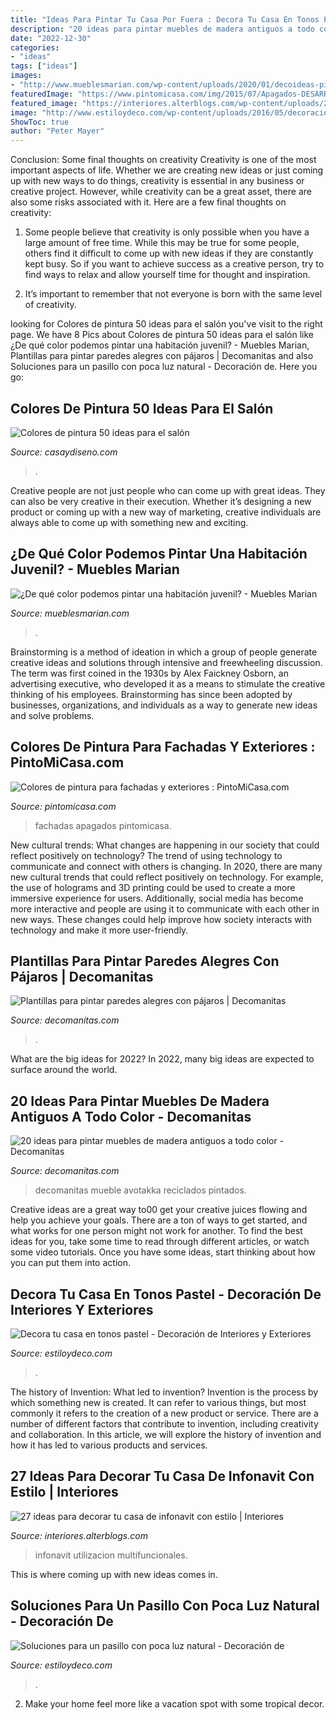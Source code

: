 ```yaml
---
title: "Ideas Para Pintar Tu Casa Por Fuera : Decora Tu Casa En Tonos Pastel"
description: "20 ideas para pintar muebles de madera antiguos a todo color"
date: "2022-12-30"
categories:
- "ideas"
tags: ["ideas"]
images:
- "http://www.mueblesmarian.com/wp-content/uploads/2020/01/decoideas-pinterest-495x400.jpg"
featuredImage: "https://www.pintomicasa.com/img/2015/07/Apagados-DESARROLLOS-PROYECTA-600x600.jpg"
featured_image: "https://interiores.alterblogs.com/wp-content/uploads/2017/01/27-ideas-para-decorar-tu-casa-de-infonavit-con-estilo-11.jpg"
image: "http://www.estiloydeco.com/wp-content/uploads/2016/05/decoracion-en-tonos-pastel-13.jpg"
ShowToc: true
author: "Peter Mayer"
---
```



Conclusion: Some final thoughts on creativity
Creativity is one of the most important aspects of life. Whether we are creating new ideas or just coming up with new ways to do things, creativity is essential in any business or creative project. However, while creativity can be a great asset, there are also some risks associated with it. Here are a few final thoughts on creativity: 
1. Some people believe that creativity is only possible when you have a large amount of free time. While this may be true for some people, others find it difficult to come up with new ideas if they are constantly kept busy. So if you want to achieve success as a creative person, try to find ways to relax and allow yourself time for thought and inspiration. 

2. It’s important to remember that not everyone is born with the same level of creativity.

	

		
looking for Colores de pintura 50 ideas para el salón you've visit to the right page. We have 8 Pics about Colores de pintura 50 ideas para el salón like ¿De qué color podemos pintar una habitación juvenil? - Muebles Marian, Plantillas para pintar paredes alegres con pájaros | Decomanitas and also Soluciones para un pasillo con poca luz natural - Decoración de. Here you go:
		
    
## Colores De Pintura 50 Ideas Para El Salón

<img loading=lazy src="https://casaydiseno.com/wp-content/uploads/2015/11/Kristina-Wolf-salon-pared-pintada-amarillo.jpeg" onerror="this.onerror=null;this.src='https://tse2.mm.bing.net/th?id=OIP.7xqnLzO05ujYtIWSNfsF-QHaHa&amp;pid=15.1';" alt="Colores de pintura 50 ideas para el salón">

_Source: casaydiseno.com_

>. 

	

Creative people are not just people who can come up with great ideas. They can also be very creative in their execution. Whether it’s designing a new product or coming up with a new way of marketing, creative individuals are always able to come up with something new and exciting.

    
## ¿De Qué Color Podemos Pintar Una Habitación Juvenil? - Muebles Marian

<img loading=lazy src="http://www.mueblesmarian.com/wp-content/uploads/2020/01/decoideas-pinterest-495x400.jpg" onerror="this.onerror=null;this.src='https://tse2.mm.bing.net/th?id=OIP.-bo1hvdwnfrKLRtQiBYETAHaF_&amp;pid=15.1';" alt="¿De qué color podemos pintar una habitación juvenil? - Muebles Marian">

_Source: mueblesmarian.com_

>. 

	

Brainstorming is a method of ideation in which a group of people generate creative ideas and solutions through intensive and freewheeling discussion. The term was first coined in the 1930s by Alex Faickney Osborn, an advertising executive, who developed it as a means to stimulate the creative thinking of his employees. Brainstorming has since been adopted by businesses, organizations, and individuals as a way to generate new ideas and solve problems.

    
## Colores De Pintura Para Fachadas Y Exteriores : PintoMiCasa.com

<img loading=lazy src="https://www.pintomicasa.com/img/2015/07/Apagados-DESARROLLOS-PROYECTA-600x600.jpg" onerror="this.onerror=null;this.src='https://tse3.mm.bing.net/th?id=OIP.-gYp0-Lzwi6X4-RY8nAymgHaHa&amp;pid=15.1';" alt="Colores de pintura para fachadas y exteriores : PintoMiCasa.com">

_Source: pintomicasa.com_

>fachadas apagados pintomicasa. 

	

New cultural trends: What changes are happening in our society that could reflect positively on technology?
The trend of using technology to communicate and connect with others is changing. In 2020, there are many new cultural trends that could reflect positively on technology. For example, the use of holograms and 3D printing could be used to create a more immersive experience for users. Additionally, social media has become more interactive and people are using it to communicate with each other in new ways. These changes could help improve how society interacts with technology and make it more user-friendly.

    
## Plantillas Para Pintar Paredes Alegres Con Pájaros | Decomanitas

<img loading=lazy src="https://www.decomanitas.com/wp-content/uploads/2014/07/Plantillas-para-pintar-paredes-alegres-con-pájaros-1.jpg" onerror="this.onerror=null;this.src='https://tse1.mm.bing.net/th?id=OIP.StiDSb6jzW1meF2-3TQtzQHaK_&amp;pid=15.1';" alt="Plantillas para pintar paredes alegres con pájaros | Decomanitas">

_Source: decomanitas.com_

>. 

	

What are the big ideas for 2022?
In 2022, many big ideas are expected to surface around the world.

    
## 20 Ideas Para Pintar Muebles De Madera Antiguos A Todo Color - Decomanitas

<img loading=lazy src="https://i1.wp.com/www.decomanitas.com/wp-content/uploads/2015/05/20-ideas-para-pintar-muebles-de-madera-antiguos-a-todo-color-1.jpg?fit=412%2C650&amp;ssl=1" onerror="this.onerror=null;this.src='https://tse1.mm.bing.net/th?id=OIP.LA9naU-NINaAMTVcvs0rUQAAAA&amp;pid=15.1';" alt="20 ideas para pintar muebles de madera antiguos a todo color - Decomanitas">

_Source: decomanitas.com_

>decomanitas mueble avotakka reciclados pintados. 

	

Creative ideas are a great way to00 get your creative juices flowing and help you achieve your goals. There are a ton of ways to get started, and what works for one person might not work for another. To find the best ideas for you, take some time to read through different articles, or watch some video tutorials. Once you have some ideas, start thinking about how you can put them into action.

    
## Decora Tu Casa En Tonos Pastel - Decoración De Interiores Y Exteriores

<img loading=lazy src="http://www.estiloydeco.com/wp-content/uploads/2016/05/decoracion-en-tonos-pastel-13.jpg" onerror="this.onerror=null;this.src='https://tse4.mm.bing.net/th?id=OIP.Atf4h2EOXFp6xad-Lr3IBwHaLH&amp;pid=15.1';" alt="Decora tu casa en tonos pastel - Decoración de Interiores y Exteriores">

_Source: estiloydeco.com_

>. 

	

The history of Invention: What led to invention?
Invention is the process by which something new is created. It can refer to various things, but most commonly it refers to the creation of a new product or service. There are a number of different factors that contribute to invention, including creativity and collaboration. In this article, we will explore the history of invention and how it has led to various products and services.

    
## 27 Ideas Para Decorar Tu Casa De Infonavit Con Estilo | Interiores

<img loading=lazy src="https://interiores.alterblogs.com/wp-content/uploads/2017/01/27-ideas-para-decorar-tu-casa-de-infonavit-con-estilo-11.jpg" onerror="this.onerror=null;this.src='https://tse1.mm.bing.net/th?id=OIP.2d-JJmlWVVsAK2yMoAcZhQHaFj&amp;pid=15.1';" alt="27 ideas para decorar tu casa de infonavit con estilo | Interiores">

_Source: interiores.alterblogs.com_

>infonavit utilizacion multifuncionales. 

	

This is where coming up with new ideas comes in.

    
## Soluciones Para Un Pasillo Con Poca Luz Natural - Decoración De

<img loading=lazy src="https://www.estiloydeco.com/wp-content/uploads/2009/08/foto-pasillo.jpg" onerror="this.onerror=null;this.src='https://tse4.mm.bing.net/th?id=OIP.vu3Y404BLY3Y1T9H6LbTfwHaJ4&amp;pid=15.1';" alt="Soluciones para un pasillo con poca luz natural - Decoración de">

_Source: estiloydeco.com_

>. 

	

2. Make your home feel more like a vacation spot with some tropical decor.

